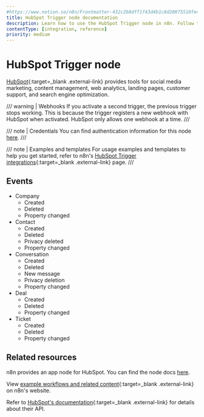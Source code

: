 ```yaml
---
#https://www.notion.so/n8n/Frontmatter-432c2b8dff1f43d4b1c8d20075510fe4
title: HubSpot Trigger node documentation
description: Learn how to use the HubSpot Trigger node in n8n. Follow technical documentation to integrate HubSpot Trigger node into your workflows.
contentType: [integration, reference]
priority: medium
---
```


# HubSpot Trigger node

[HubSpot](https://www.hubspot.com/){:target=_blank .external-link} provides tools for social media marketing, content management, web analytics, landing pages, customer support, and search engine optimization.

/// warning | Webhooks
If you activate a second trigger, the previous trigger stops working. This is because the trigger registers a new webhook with HubSpot when activated. HubSpot only allows one webhook at a time. 
///

/// note | Credentials
You can find authentication information for this node [here](/integrations/builtin/credentials/hubspot.md).
///

/// note | Examples and templates
For usage examples and templates to help you get started, refer to n8n's [HubSpot Trigger integrations](https://n8n.io/integrations/hubspot-trigger/){:target=_blank .external-link} page.
///

## Events

* Company
	* Created
	* Deleted
	* Property changed
* Contact
	* Created
	* Deleted
	* Privacy deleted
	* Property changed
* Conversation
	* Created
	* Deleted
	* New message
	* Privacy deletion
	* Property changed
* Deal
	* Created
	* Deleted
	* Property changed
* Ticket
	* Created
	* Deleted
	* Property changed 

## Related resources

n8n provides an app node for HubSpot. You can find the node docs [here](/integrations/builtin/app-nodes/n8n-nodes-base.hubspot.md).

View [example workflows and related content](https://n8n.io/integrations/hubspot-trigger/){:target=_blank .external-link} on n8n's website.

Refer to [HubSpot's documentation](https://developers.hubspot.com/docs/api/overview){:target=_blank .external-link} for details about their API.

